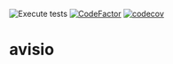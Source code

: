 ![Execute tests](https://github.com/nf3lix/avisio/actions/workflows/main.yml/badge.svg) [![CodeFactor](https://www.codefactor.io/repository/github/nf3lix/avisio/badge)](https://www.codefactor.io/repository/github/nf3lix/avisio) [![codecov](https://codecov.io/gh/nf3lix/avisio/branch/main/graph/badge.svg?token=KYE9IPTM69)](https://codecov.io/gh/nf3lix/avisio)
# avisio
